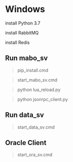 

# Windows

install Python 3.7

install RabbitMQ

install Redis


## Run mabo_sv

> pip_install.cmd

> start_mabo_sv.cmd

> python lua_reload.py

> python jsonrpc_client.py


## Run data_sv

> start_data_sv.cmd


## Oracle Client

> start_ora_sv.cmd